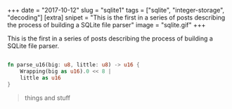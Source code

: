 +++
date = "2017-10-12"
slug = "sqlite1"
tags = ["sqlite", "integer-storage", "decoding"]
[extra]
snipet = "This is the first in a series of posts describing the process of building a SQLite file parser"
image = "sqlite.gif"
+++

This is the first in a series of posts describing the process of building a SQLite file parser.

``` rust

fn parse_u16(big: u8, little: u8) -> u16 {
    Wrapping(big as u16).0 << 8 |
    little as u16
}
```

> things and stuff

